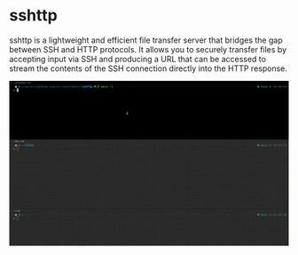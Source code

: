# sshttp

sshttp is a lightweight and efficient file transfer server that bridges the gap between SSH and HTTP protocols. It allows you to securely transfer files by accepting input via SSH and producing a URL that can be accessed to stream the contents of the SSH connection directly into the HTTP response.

![sshttp demo video](./sshttp.gif)
